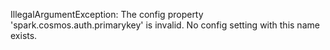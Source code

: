 IllegalArgumentException: The config property 'spark.cosmos.auth.primarykey' is invalid. No config setting with this name exists.
